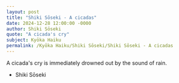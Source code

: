 ```yaml
---
layout: post
title: "Shiki Sōseki - A cicadas"
date: 2024-12-28 12:00:00 -0000
author: Shiki Sōseki
quote: "A cicada's cry"
subject: Kyōka Haiku
permalink: /Kyōka Haiku/Shiki Sōseki/Shiki Sōseki - A cicadas
---
```


A cicada's cry
is immediately drowned out
by the sound of rain.

- Shiki Sōseki
